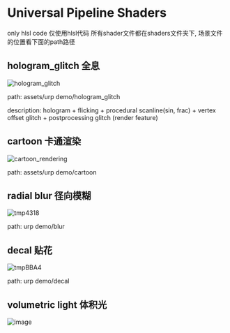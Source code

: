 # Universal Pipeline Shaders
only hlsl code 仅使用hlsl代码
所有shader文件都在shaders文件夹下, 场景文件的位置看下面的path路径
## hologram_glitch 全息
![hologram_glitch](https://github.com/user-attachments/assets/69580c15-3ddc-4946-b622-65742f43b45e)

path: assets/urp demo/hologram_glitch

description: hologram + flicking + procedural scanline(sin, frac) + vertex offset glitch + postprocessing glitch (render feature)

## cartoon 卡通渲染
![cartoon_rendering](https://github.com/user-attachments/assets/6b389b4a-75a4-43a3-9db4-3cba1b1c0078)

path: assets/urp demo/cartoon

## radial blur 径向模糊
![tmp4318](https://github.com/user-attachments/assets/46738ef4-57d9-455e-a9d1-5cf58c99f21e)

path: urp demo/blur

## decal 贴花
![tmpBBA4](https://github.com/user-attachments/assets/5757105c-1a9e-408d-adcd-f5cb302c3565)

path: urp demo/decal

## volumetric light 体积光
![image](https://github.com/user-attachments/assets/b63f6a5c-f965-4ebc-9d8a-a941986caccf)
